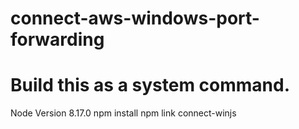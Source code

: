 # connect-aws-windows-port-forwarding
# Build this as a system command.

Node Version 8.17.0
npm install
npm link
connect-winjs
